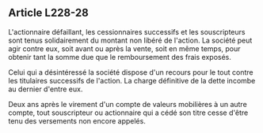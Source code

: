 Article L228-28
----
L'actionnaire défaillant, les cessionnaires successifs et les souscripteurs sont
tenus solidairement du montant non libéré de l'action. La société peut agir
contre eux, soit avant ou après la vente, soit en même temps, pour obtenir tant
la somme due que le remboursement des frais exposés.

Celui qui a désintéressé la société dispose d'un recours pour le tout contre les
titulaires successifs de l'action. La charge définitive de la dette incombe au
dernier d'entre eux.

Deux ans après le virement d'un compte de valeurs mobilières à un autre compte,
tout souscripteur ou actionnaire qui a cédé son titre cesse d'être tenu des
versements non encore appelés.
